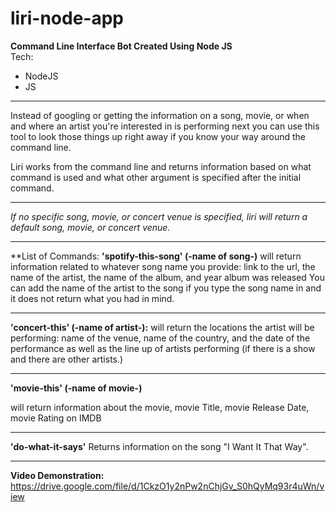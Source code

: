 # liri-node-app
**Command Line Interface Bot Created Using Node JS**<br>
Tech:
<ul>
  <li>NodeJS</li>
  <li>JS</li>
</ul>
<hr>
Instead of googling or getting the information on a song, movie, or when and where an artist you're interested in is performing next you can use this tool to look those things up right away if you know your way around the command line.

Liri works from the command line and returns information based on what command is used and what other argument is specified after the initial command. 
<hr>

*If no specific song, movie, or concert venue is specified, liri will return a default song, movie, or concert venue.* 
**************************************
**List of Commands:
**'spotify-this-song' (-name of song-)**
will return information related to whatever song name you provide:
link to the url,
the name of the artist,
the name of the album,
and year album was released
You can add the name of the artist to the song if you type the song name in and it does not return what you had in mind.
**************************************
**'concert-this' (-name of artist-):**
will return the locations the artist will be performing:
name of the venue,
name of the country,
and the date of the performance
as well as the line up of artists performing (if there is a show and there are other artists.)
**************************************
**'movie-this' (-name of movie-)**

will return information about the movie,
movie Title,
movie Release Date,
movie Rating on IMDB

**************************************
**'do-what-it-says'**
Returns information on the song "I Want It That Way".
**************************************

**Video Demonstration:** https://drive.google.com/file/d/1CkzO1y2nPw2nChjGv_S0hQyMq93r4uWn/view



